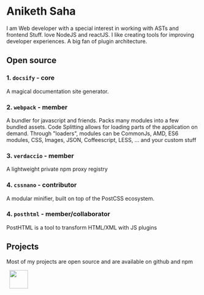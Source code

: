 # Aniketh Saha

I am Web developer with a special interest in working with ASTs and frontend Stuff. love NodeJS and reactJS. I like creating tools for improving developer experiences. A big fan of plugin architecture.

## Open source

### 1. `docsify` - core

A magical documentation site generator.

<a href="//github.com/docsify/docsify"><i class="fa fa-github" aria-hidden="true"></i></a>
<a href="https://docsify.js.org/#/"><i class="fa fa-link" aria-hidden="true"></i></a>

### 2. `webpack` - member

A bundler for javascript and friends. Packs many modules into a few bundled assets. Code Splitting allows for loading parts of the application on demand. Through "loaders", modules can be CommonJs, AMD, ES6 modules, CSS, Images, JSON, Coffeescript, LESS, ... and your custom stuff

<a href="//github.com/webpack"><i class="fa fa-github" aria-hidden="true"></i></a>
<a href="https://webpack.js.org/"><i class="fa fa-link" aria-hidden="true"></i></a>

### 3. `verdaccio` - member

A lightweight private npm proxy registry

<a href="//github.com/verdaccio"><i class="fa fa-github" aria-hidden="true"></i></a>
<a href="https://verdaccio.org/"><i class="fa fa-link" aria-hidden="true"></i></a>

### 4. `cssnano` - contributor

A modular minifier, built on top of the PostCSS ecosystem.

<a href="//github.com/cssnano"><i class="fa fa-github" aria-hidden="true"></i></a>
<a href="https://cssnano.co/"><i class="fa fa-link" aria-hidden="true"></i></a>

### 4. `posthtml` - member/collaborator

PostHTML is a tool to transform HTML/XML with JS plugins

<a href="//github.com/posthtml"><i class="fa fa-github" aria-hidden="true"></i></a>
<a href="https://posthtml.org/"><i class="fa fa-link" aria-hidden="true"></i></a>

## Projects

Most of my projects are open source and are available on github and npm

<a style="font-size: 3rem;" href="https://github.com/anikethsaha?utf8=%E2%9C%93&tab=repositories&q=&type=source&language=">
<i class="fa fa-github" aria-hidden="true"></i></a>
<a style="font-size: 3rem;" href="https://www.npmjs.com/settings/anixsaha/packages"><img style="    height: 3rem;
    margin: auto .5rem;
    vertical-align: middle;
" src="https://img.icons8.com/color/48/000000/npm.png"></a>
